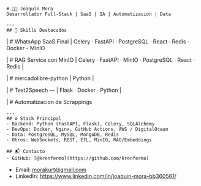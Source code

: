    # 👨‍💻 Joaquín Mora
    Desarrollador Full-Stack | SaaS | IA | Automatización | Data

    ---
    ## 🚀 Skills Destacados

| # WhatsApp SaaS Final | Celery · FastAPI · PostgreSQL · React · Redis · Docker -  MinIO 

| # RAG Service con MinIO  | Celery · FastAPI · MinIO · PostgreSQL · React · Redis |

| # mercadolibre-python | Python |

| # Text2Speech — | Flask · Docker · Python |

| # Automatizacion de Scrappings

    ---
    ## ⚙️ Stack Principal
    - Backend: Python (FastAPI, Flask), Celery, SQLAlchemy
    - DevOps: Docker, Nginx, GitHub Actions, AWS / DigitalOcean
    - Data: PostgreSQL, MySQL, MongoDB, Redis
    - Otros: WebSockets, REST, ETL, MinIO, RAG/Embeddings

    ## 📬 Contacto
    - GitHub: [@krenfermo](https://github.com/krenfermo)
- Email: morakurt@gmail.com
- LinkedIn: https://www.linkedin.com/in/joaquin-mora-bb360561/



